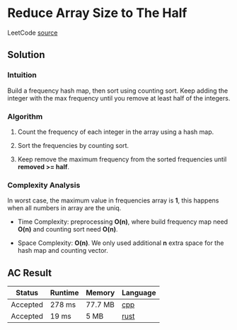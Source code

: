 # Reduce Array Size to The Half

LeetCode [source](https://leetcode.com/problems/reduce-array-size-to-the-half/)

## Solution

### Intuition

Build a frequency hash map, then sort using counting sort. Keep adding the integer with the max frequency until you remove at least half of the integers.

### Algorithm

1. Count the frequency of each integer in the array using a hash map.

2. Sort the frequencies by counting sort.

3. Keep remove the maximum frequency from the sorted frequencies until **removed >= half**.

### Complexity Analysis

In worst case, the maximum value in frequencies array is **1**, this happens when all numbers in array are the uniq.

- Time Complexity: preprocessing **O(n)**, where build frequency map need **O(n)** and counting sort need **O(n)**.

- Space Complexity: **O(n)**. We only used additional **n** extra space for the hash map and counting vector.

## AC Result

| Status   | Runtime | Memory  | Language                                                     |
| -------- | ------- | ------- | ------------------------------------------------------------ |
| Accepted | 278 ms  | 77.7 MB | [cpp](../src/cpp/ReduceArraySizeToTheHalf/Solution.cpp)      |
| Accepted | 19 ms   | 5 MB    | [rust](../src/rust/reduce-array-size-to-the-half/src/lib.rs) |
